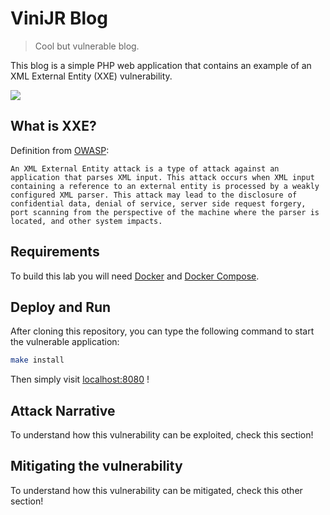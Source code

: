 # ViniJR Blog
 > Cool but vulnerable blog.

This blog is a simple PHP web application that contains an example of an XML External Entity (XXE) vulnerability.

<img src="images/blog-fe.jpg" align="center"/>

## What is XXE?

Definition from [OWASP](https://www.owasp.org/index.php/XML_External_Entity_(XXE)_Processing):

```
An XML External Entity attack is a type of attack against an application that parses XML input. This attack occurs when XML input containing a reference to an external entity is processed by a weakly configured XML parser. This attack may lead to the disclosure of confidential data, denial of service, server side request forgery, port scanning from the perspective of the machine where the parser is located, and other system impacts.
```

## Requirements

To build this lab you will need [Docker][Docker Install] and [Docker Compose][Docker Compose Install].

## Deploy and Run

After cloning this repository, you can type the following command to start the vulnerable application:

```sh
make install
```

Then simply visit [localhost:8080](localhost:8080) !

## Attack Narrative

To understand how this vulnerability can be exploited, check this section!

## Mitigating the vulnerability

To understand how this vulnerability can be mitigated, check this other section!

[Docker Install]:  https://docs.docker.com/install/
[Docker Compose Install]: https://docs.docker.com/compose/install/
